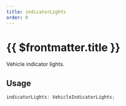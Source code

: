 ```yaml
---
title: indicatorLights
order: 0
---
```


# {{ $frontmatter.title }}

Vehicle indicator lights.

## Usage

```ts
indicatorLights: VehicleIndicatorLights;
```
